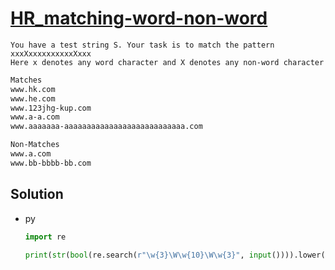 # [HR_matching-word-non-word](https://www.hackerrank.com/challenges/matching-word-non-word)

```en
You have a test string S. Your task is to match the pattern xxxXxxxxxxxxxxXxxx
Here x denotes any word character and X denotes any non-word character
```

```txt
Matches
www.hk.com
www.he.com
www.123jhg-kup.com
www.a-a.com
www.aaaaaaa-aaaaaaaaaaaaaaaaaaaaaaaaaaa.com

Non-Matches
www.a.com
www.bb-bbbb-bb.com
```

## Solution

* py

  ```py
  import re

  print(str(bool(re.search(r"\w{3}\W\w{10}\W\w{3}", input()))).lower())
  ```
